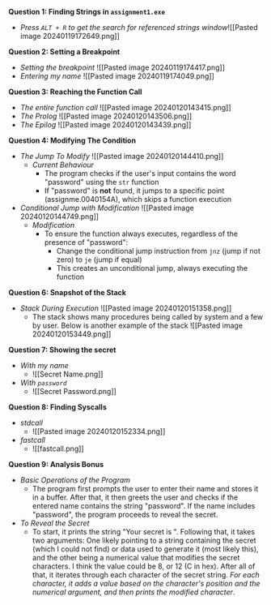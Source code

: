 **Question 1: Finding Strings in `assignment1.exe`**
- *Press `ALT + R` to get the search for referenced strings window*![[Pasted image 20240119172649.png]]

**Question 2: Setting a Breakpoint**
- *Setting the breakpoint* ![[Pasted image 20240119174417.png]]
- *Entering my name* ![[Pasted image 20240119174049.png]]

**Question 3: Reaching the Function Call** 
- *The entire function call* ![[Pasted image 20240120143415.png]]
- *The Prolog* ![[Pasted image 20240120143506.png]]
- *The Epilog* ![[Pasted image 20240120143439.png]]

**Question 4: Modifying The Condition**
- *The Jump To Modify* ![[Pasted image 20240120144410.png]]
	- *Current Behaviour*
		- The program checks if the user's input contains the word "password" using the `str` function
		- If "password" is **not** found, it jumps to a specific point (assignme.0040154A), which skips a function execution
- *Conditional Jump with Modification* ![[Pasted image 20240120144749.png]]
	- *Modification*
		- To ensure the function always executes, regardless of the presence of "password":
			- Change the conditional jump instruction from `jnz` (jump if not zero) to `je` (jump if equal)
			- This creates an unconditional jump, always executing the function

**Question 6: Snapshot of the Stack**
- *Stack During Execution* ![[Pasted image 20240120151358.png]]
	- The stack shows many procedures being called by system and a few by user. Below is another example of the stack ![[Pasted image 20240120153449.png]]

**Question 7: Showing the secret**
- *With my name*
	- ![[Secret Name.png]]
- *With `password`* 
	- ![[Secret Password.png]]

**Question 8: Finding Syscalls**
- *stdcall*
	- ![[Pasted image 20240120152334.png]]
- *fastcall*
	- ![[fastcall.png]]

**Question 9:  Analysis Bonus**
-  *Basic Operations of the Program*
	- The program first prompts the user to enter their name and stores it in a buffer. After that, it then greets the user and checks if the entered name contains the string "password". If the name includes "password", the program proceeds to reveal the secret.
- *To Reveal the Secret*
	- To start, it prints the string "Your secret is ". Following that, it takes two arguments: One likely pointing to a string containing the secret (which I could not find) or data used to generate it (most likely this), and the other being a numerical value that modifies the secret characters. I think the value could be 8, or 12 (C in hex). After all of that, it iterates through each character of the secret string. *For each character, it adds a value based on the character's position and the numerical argument, and then prints the modified character*.

